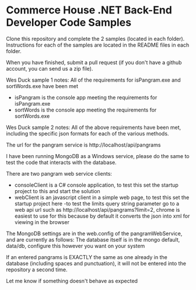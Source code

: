 
# Commerce House .NET Back-End Developer Code Samples

Clone this repository and complete the 2 samples (located in each folder). Instructions for each of the samples are located in the README files in each folder.

When you have finished, submit a pull request (if you don't have a github account, you can send us a zip file).


Wes Duck sample 1 notes:
All of the requirements for isPangram.exe and sortWords.exe have been met
 - isPangram is the console app meeting the requirements for isPangram.exe
 - sortWords is the console app meeting the requirements for sortWords.exe



Wes Duck sample 2 notes:
All of the above requirements have been met, including the specific json formats for each of the various methods. 

The url for the pangram service is http://localhost/api/pangrams

I have been running MongoDB as a Windows service, please do the same to test the code that interacts with the database.

There are two pangram web service clients:
 - consoleClient is a C# console application, to test this set the startup project to this and start the solution
 - webClient is an javascript client in a simple web page, to test this set the startup project here
  -to test the limits query string parameter go to a web api url such as http://localhost/api/pangrams?limit=2, chrome is easiest to use for this because by default it converts the json into xml for viewing in the browser

The MongoDB settings are in the web.config of the pangramWebService, and are currently as follows:
      <add key="MongoServerSettings" value="mongodb://localhost:27017/local"/>
The database itself is in the mongo default, data/db, configure this however you want on your system

If an entered pangrams is EXACTLY the same as one already in the database (including spaces and punctuation), it will not be entered into the repository a second time. 

Let me know if something doesn't behave as expected

